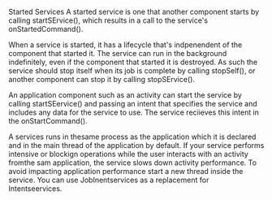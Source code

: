 Started Services
A started service is one that another component starts by calling startSErvice(), which results in a call to the service's onStartedCommand().

When a service is started, it has a lifecycle that's indpenendent of the component that started it. The service can run in the background indefinitely, even if the component that started it is destroyed. As such the service should stop itself when its job is complete by calling stopSelf(), or another component can stop it by calling stopSErvice().

An application component such as an activity can start the service by calling startSEervice() and passing an intent that specifies the service and includes any data for the service to use. The service reciieves this intent in the onStartCommand().

A services runs in thesame process as the application which it is declared and in the main thread of the application by default. If your service performs intensive or blockign operations while the user interacts with an activity fromthe sam application, the service slows down activity performance. To avoid impacting application performance start a new thread inside the service. You can use JobInentservices as a replacement for Intentseervices.
